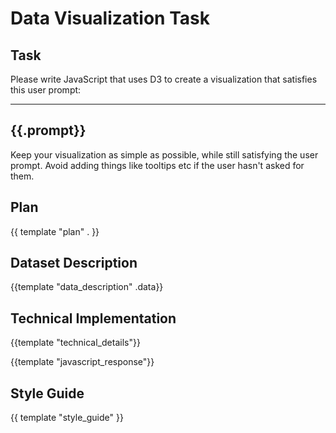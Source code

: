 # Data Visualization Task

## Task
Please write JavaScript that uses D3 to create a visualization that satisfies this user prompt:

---
{{.prompt}}
---

Keep your visualization as simple as possible, while still satisfying the user prompt.
Avoid adding things like tooltips etc if the user hasn't asked for them.

## Plan
{{ template "plan" . }}

## Dataset Description
{{template "data_description" .data}}

## Technical Implementation
{{template "technical_details"}}

{{template "javascript_response"}}

## Style Guide
{{ template "style_guide" }}

